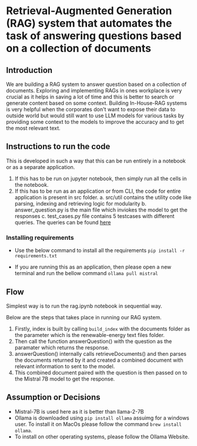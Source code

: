 # Retrieval-Augmented Generation (RAG) system that automates the task of answering questions based on a collection of documents

## Introduction
We are building a RAG system to answer question based on a collection of documents. Exploring and implementing RAGs in ones workplace is very crucial as it helps in saving a lot of time and this is better to search or generate content based on some context. Building In-House-RAG systems is very helpful when the corporates don't want to expose their data to outside world but would still want to use LLM models for various tasks by providing some context to the models to improve the accuracy and to get the most relevant text.

## Instructions to run the code
This is developed in such a way that this can be run entirely in a notebook or as a separate application.
1. If this has to be run on jupyter notebook, then simply run all the cells in the notebook.
2. If this has to be run as an application or from CLI, the code for entire application is present in src folder.
    a. src/util contains the utility code like parsing, indexing and retrieving logic for modularity
    b. answer_question.py is the main file which inviokes the model to get the responses
    c. test_cases.py file contains 5 testcases with different queries. The queries can be found [here](../prompts)
   
### Installing requirements

- Use the below command to install all the requirements
    `pip install -r requirements.txt`

- If you are running this as an application, then please open a new terminal and run the bellow command
    `ollama pull mistral`

## Flow
Simplest way is to run the rag.ipynb notebook in sequential way.

Below are the steps that takes place in running our RAG system. 
1. Firstly, index is built by calling `build_index` with the documents folder as the parameter which is the renewable-energy text files folder.
2. Then call the function answerQuestion() with the question as the paramater which returns the response.
3. answerQuestion() internally calls retrieveDocuments() and then parses the documents returned by it and created a combined document with relevant information to sent to the model.
4. This combined document paired with the question is then passed on to the Mistral 7B model to get the response.

## Assumption or Decisions
- Mistral-7B is used here as it is better than llama-2-7B
- Ollama is downloaded using `pip install ollama` assuimg for a windows user. To install it on MacOs please follow the command `brew install ollama`.
- To install on other operating systems, please follow the Ollama Website.